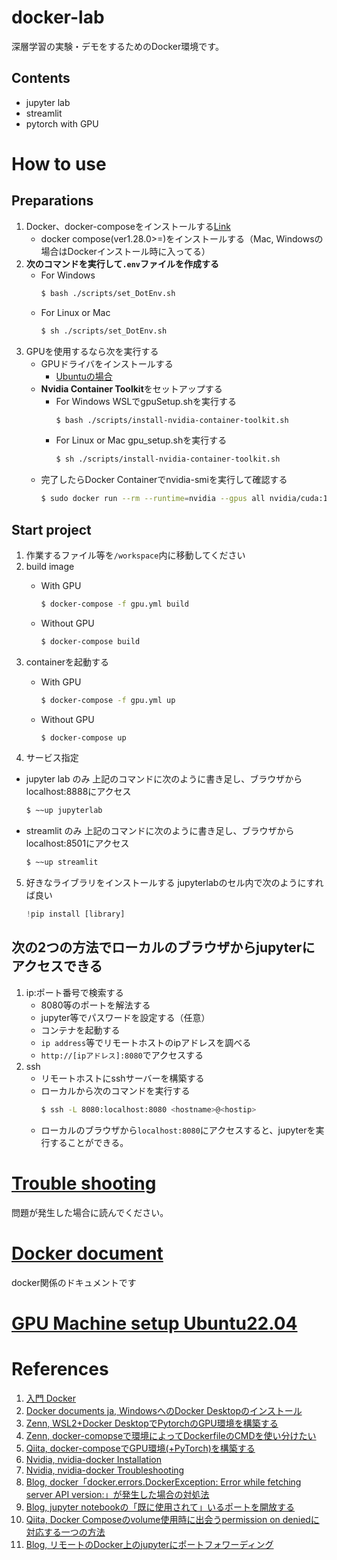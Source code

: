 # docker-lab
深層学習の実験・デモをするためのDocker環境です。

## Contents
- jupyter lab
- streamlit
- pytorch with GPU

# How to use
## Preparations
1. Docker、docker-composeをインストールする[Link](./docs/docker_doc.md)
    - docker compose(ver1.28.0>=)をインストールする（Mac, Windowsの場合はDockerインストール時に入ってる）
2. **次のコマンドを実行して`.env`ファイルを作成する**
    - For Windows
        ```sh
        $ bash ./scripts/set_DotEnv.sh
        ```
    - For Linux or Mac
        ```sh
        $ sh ./scripts/set_DotEnv.sh
        ```
3. GPUを使用するなら次を実行する
    - GPUドライバをインストールする
        - [Ubuntuの場合](./docs/ubuntu2204_GPU_machine_setup.md)
    - **Nvidia Container Toolkit**をセットアップする
        - For Windows
            WSLでgpuSetup.shを実行する
            ```sh
            $ bash ./scripts/install-nvidia-container-toolkit.sh
            ```
        - For Linux or Mac
            gpu_setup.shを実行する
            ```sh
            $ sh ./scripts/install-nvidia-container-toolkit.sh
            ```
    - 完了したらDocker Containerでnvidia-smiを実行して確認する
        ```sh
        $ sudo docker run --rm --runtime=nvidia --gpus all nvidia/cuda:11.6.2-base-ubuntu20.04 nvidia-smi
        ```
## Start project
1. 作業するファイル等を`/workspace`内に移動してください
2. build image
    - With GPU
        ```sh
        $ docker-compose -f gpu.yml build
        ```

    - Without GPU
        ```sh
        $ docker-compose build
        ```
3. containerを起動する
    - With GPU
        ```sh
        $ docker-compose -f gpu.yml up
        ```

    - Without GPU
        ```sh
        $ docker-compose up
        ```
4. サービス指定
- jupyter lab のみ
    上記のコマンドに次のように書き足し、ブラウザからlocalhost:8888にアクセス
    ```sh
    $ ~~up jupyterlab
    ```

- streamlit のみ
    上記のコマンドに次のように書き足し、ブラウザからlocalhost:8501にアクセス
    ```sh
    $ ~~up streamlit
    ```
5. 好きなライブラリをインストールする
    jupyterlabのセル内で次のようにすれば良い
    ```python
    !pip install [library]
    ```

## 次の2つの方法でローカルのブラウザからjupyterにアクセスできる
1. ip:ポート番号で検索する
    - 8080等のポートを解法する
    - jupyter等でパスワードを設定する（任意）
    - コンテナを起動する
    - `ip address`等でリモートホストのipアドレスを調べる
    - `http://[ipアドレス]:8080`でアクセスする
2. ssh
    - リモートホストにsshサーバーを構築する
    - ローカルから次のコマンドを実行する
        ```sh
        $ ssh -L 8080:localhost:8080 <hostname>@<hostip>
        ```
    - ローカルのブラウザから`localhost:8080`にアクセスすると、jupyterを実行することができる。


# [Trouble shooting](./docs/trouble_shooting.md)
問題が発生した場合に読んでください。

# [Docker document](./docs/docker_doc.md)
docker関係のドキュメントです

# [GPU Machine setup Ubuntu22.04](./docs/ubuntu2204_GPU_machine_setup.md)

# References
1. [入門 Docker](https://y-ohgi.com/introduction-docker/)
2. [Docker documents ja, WindowsへのDocker Desktopのインストール](https://docs.docker.jp/docker-for-windows/install.html)
1. [Zenn, WSL2+Docker DesktopでPytorchのGPU環境を構築する](https://zenn.dev/takeguchi/articles/361e12a5321095)
2. [Zenn, docker-comopseで環境によってDockerfileのCMDを使い分けたい](https://zenn.dev/akira_kashihara/articles/073b4b19a13840)
3. [Qiita, docker-composeでGPU環境(+PyTorch)を構築する](https://qiita.com/Sicut_study/items/32eb5dbaec514de4fc45)
4. [Nvidia, nvidia-docker Installation](https://docs.nvidia.com/datacenter/cloud-native/container-toolkit/install-guide.html#docker)
5. [Nvidia, nvidia-docker Troubleshooting](https://docs.nvidia.com/datacenter/cloud-native/container-toolkit/troubleshooting.html)
6. [Blog, docker「docker.errors.DockerException: Error while fetching server API version:」が発生した場合の対処法](https://mebee.info/2021/10/13/post-44471/)
7. [Blog, jupyter notebookの「既に使用されて」いるポートを開放する](https://life-is-miracle-wind.blog.jp/archives/30965602.html)
8. [Qiita, Docker Composeのvolume使用時に出会うpermission on deniedに対応する一つの方法](https://qiita.com/cheekykorkind/items/ba912b62d1f59ea1b41e)
9. [Blog, リモートのDocker上のjupyterにポートフォワーディング](https://no-retire-no-life.com/ec2-docker-jupyter/)
